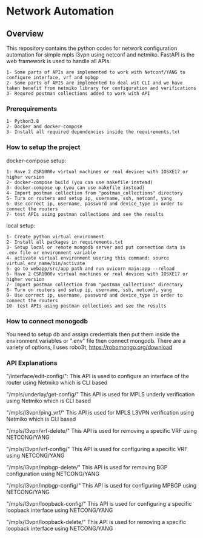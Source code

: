 # Network Automation
## Overview

This repository contains the python codes for network configuration automation for simple mpls l3vpn using netconf and netmiko.
FastAPI is the web framework is used to handle all APIs.

```
1- Some parts of APIs are implemented to work with Netconf/YANG to configure interface, vrf and mpbgp
2- Some parts of APIS are implemented to deal wit CLI and we have taken benefit from netmiko library for configuration and verifications
3- Requred postman collections added to work with API
```

### Prerequirements
```
1- Python3.8
2- Docker and docker-compose
3- Install all required dependencies inside the requirements.txt
```

### How to setup the project

docker-compose setup:

```
1- Have 2 CSR1000v virtual machines or real devices with IOSXE17 or higher version
2- docker-compose build (you can use makefile instead)
3- docker-compose up (you can use makefile instead)
4- Import postman collection from "postman_collections" directory
5- Turn on routers and setup ip, username, ssh, netconf, yang
6- Use correct ip, username, password and device_type in order to connect the routers
7- test APIs using postman collections and see the results
```

local setup:

```
1- Create python virtual environment
2- Install all packages in requirements.txt
3- Setup local or remote mongodb server and put connection data in .env file or environment variable
4- activate virtual environment usering this command: source virtual_env_name/bin/activate
5- go to webapp/src/app path and run uvicorn main:app --reload
6- Have 2 CSR1000v virtual machines or real devices with IOSXE17 or higher version
7- Import postman collection from "postman_collections" directory
8- Turn on routers and setup ip, username, ssh, netconf, yang
9- Use correct ip, username, password and device_type in order to connect the routers
10- test APIs using postman collections and see the results
```

### How to connect monogodb

You need to setup db and assign credentials then put them inside the environment variables or ".env" file then connect mongodb.
There are a variety of options, I uses robo3t, https://robomongo.org/download

### API Explanations
 
"/interface/edit-config/":
This API is used to configure an interface of the router using Netmiko which is CLI based

"/mpls/underlay/get-config/"
This API is used for MPLS underly verification using Netmiko which is CLI based

"/mpls/l3vpn/ping_vrf/"
This API is used for MPLS L3VPN verification using Netmiko which is CLI based

"/mpls/l3vpn/vrf-delete/"
This API is used for removing a specific VRF using NETCONG/YANG

"/mpls/l3vpn/vrf-config/"
This API is used for configuring a specific VRF using NETCONG/YANG

"/mpls/l3vpn/mpbgp-delete/"
This API is used for removing BGP configuration using NETCONG/YANG

"/mpls/l3vpn/mpbgp-config/"
This API is used for configuring MPBGP using NETCONG/YANG

"/mpls/l3vpn/loopback-config/"
This API is used for configuring a specific loopback interface using NETCONG/YANG

"/mpls/l3vpn/loopback-delete/"
This API is used for removing a specific loopback interface using NETCONG/YANG